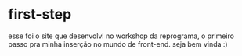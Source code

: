 # first-step
esse foi o site que desenvolvi no workshop da reprograma, 
o primeiro passo pra minha inserção no mundo de front-end. seja bem vinda :) 
